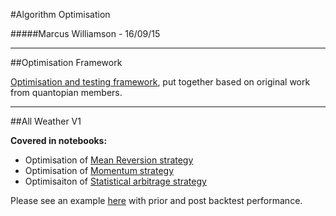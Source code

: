 #Algorithm Optimisation

#####Marcus Williamson - 16/09/15

---
##Optimisation Framework

[Optimisation and testing framework](https://github.com/ArtificialInvestor/algo-optimisation/tree/master/Optimisation%20Framework), put together based on original work from quantopian members.

---
##All Weather V1

__Covered in notebooks:__
* Optimisation of [Mean Reversion strategy](https://github.com/ArtificialInvestor/algo-optimisation/tree/master/All%20Weather%20V1/Reversion)
* Optimisation of [Momentum strategy](https://github.com/ArtificialInvestor/algo-optimisation/tree/master/All%20Weather%20V1/Momentum)
* Optimisaiton of [Statistical arbitrage strategy](https://github.com/ArtificialInvestor/algo-optimisation/tree/master/All%20Weather%20V1/Pairs)

Please see an example [here](https://mw572.github.io/All%20Weather%20V1/Parameter%20Optimisation%20-%20All%20Weather%20V1%20Pairs%20Trade%20-%202007%20-%202010%20-%20Final.html) with prior and post backtest performance.
